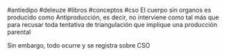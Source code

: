 #antiedipo #deleuze #libros #conceptos #cso
	El cuerpo sin organos es producido como Antiproducción, es decir, no interviene como tal más que para recusar toda tentativa de triangulación que implique una producción parental

Sin embargo, todo ocurre y se registra sobre CSO
